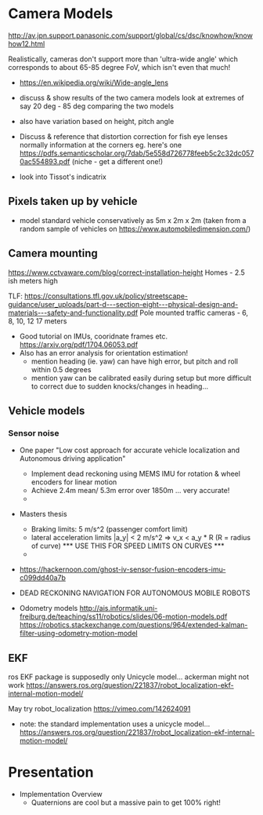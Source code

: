 #




# Camera Models

http://av.jpn.support.panasonic.com/support/global/cs/dsc/knowhow/knowhow12.html

Realistically, cameras don't support more than 'ultra-wide angle' which corresponds to about 65-85 degree FoV, which isn't even that much! 
* https://en.wikipedia.org/wiki/Wide-angle_lens

* discuss & show results of the two camera models look at extremes of say 20 deg - 85 deg comparing the two models
* also have variation based on height, pitch angle

* Discuss & reference that distortion correction for fish eye lenses normally information at the corners
eg. here's one https://pdfs.semanticscholar.org/7dab/5e558d726778feeb5c2c32dc0570ac554893.pdf (niche - get a different one!)


* look into Tissot's indicatrix

## Pixels taken up by vehicle
* model standard vehicle conservatively as 5m x 2m x 2m (taken from a random sample of vehicles on https://www.automobiledimension.com/)



## Camera mounting
https://www.cctvaware.com/blog/correct-installation-height
Homes - 2.5 ish meters high

TLF: https://consultations.tfl.gov.uk/policy/streetscape-guidance/user_uploads/part-d---section-eight---physical-design-and-materials---safety-and-functionality.pdf
Pole mounted traffic cameras - 6, 8, 10, 12 17 meters

* Good tutorial on IMUs, cooridnate frames etc.
https://arxiv.org/pdf/1704.06053.pdf
* Also has an error analysis for orientation estimation!
  * mention heading (ie. yaw) can have high error, but pitch and roll within 0.5 degrees 
  * mention yaw can be calibrated easily during setup but more difficult to correct due to sudden knocks/changes in heading...

## Vehicle models

### Sensor noise
* One paper "Low cost approach for accurate vehicle localization and Autonomous driving application"
  * Implement dead reckoning using MEMS IMU for rotation & wheel encoders for linear motion
  * Achieve 2.4m mean/ 5.3m error over 1850m ... very accurate!
  * 
* Masters thesis
  * Braking limits: 5 m/s^2 (passenger comfort limit)
  * lateral acceleration limits |a_y| < 2 m/s^2 => v_x < a_y * R (R = radius of curve) *** USE THIS FOR SPEED LIMITS ON CURVES *** 
  * 

* https://hackernoon.com/ghost-iv-sensor-fusion-encoders-imu-c099dd40a7b
* DEAD RECKONING NAVIGATION FOR AUTONOMOUS MOBILE ROBOTS 

* Odometry models
http://ais.informatik.uni-freiburg.de/teaching/ss11/robotics/slides/06-motion-models.pdf
https://robotics.stackexchange.com/questions/964/extended-kalman-filter-using-odometry-motion-model

## EKF
ros EKF package is supposedly only Unicycle model... ackerman might not work
https://answers.ros.org/question/221837/robot_localization-ekf-internal-motion-model/

May try robot_localization
https://vimeo.com/142624091

* note: the standard implementation uses a unicycle model...
https://answers.ros.org/question/221837/robot_localization-ekf-internal-motion-model/



# Presentation

* Implementation Overview
  * Quaternions are cool but a massive pain to get 100% right!
